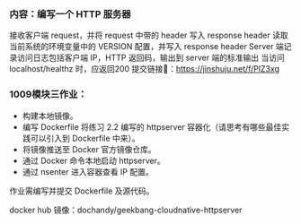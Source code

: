 ### 内容：编写一个 HTTP 服务器
接收客户端 request，并将 request 中带的 header 写入 response header
读取当前系统的环境变量中的 VERSION 配置，并写入 response header
Server 端记录访问日志包括客户端 IP，HTTP 返回码，输出到 server 端的标准输出
当访问 localhost/healthz 时，应返回200
提交链接🔗：https://jinshuju.net/f/PlZ3xg

### 1009模块三作业：

- 构建本地镜像。
- 编写 Dockerfile 将练习 2.2 编写的 httpserver 容器化（请思考有哪些最佳实践可以引入到 Dockerfile 中来）。
- 将镜像推送至 Docker 官方镜像仓库。
- 通过 Docker 命令本地启动 httpserver。
- 通过 nsenter 进入容器查看 IP 配置。


作业需编写并提交 Dockerfile 及源代码。

docker hub 镜像：dochandy/geekbang-cloudnative-httpserver